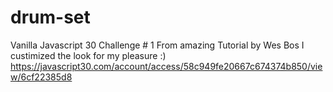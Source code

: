 # drum-set
Vanilla Javascript 30 Challenge # 1 From amazing Tutorial by Wes Bos
I custimized the look for my pleasure :)
https://javascript30.com/account/access/58c949fe20667c674374b850/view/6cf22385d8 
